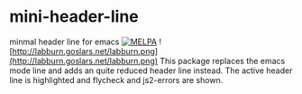 # mini-header-line
minmal header line for emacs
[![MELPA](https://melpa.org/packages/mini-header-line-badge.svg)](https://melpa.org/#/mini-header-line)
![http://labburn.goslars.net/labburn.png](http://labburn.goslars.net/labburn.png)
This package replaces the emacs mode line and adds an quite reduced header line instead. The active header line is highlighted and flycheck and js2-errors are shown.
